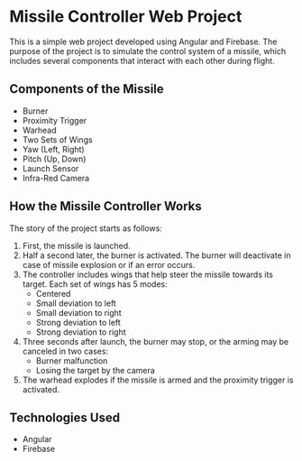 <!DOCTYPE html>
<html lang="en">
<head>
  <meta charset="UTF-8">
  <meta name="viewport" content="width=device-width, initial-scale=1.0">
  <title>Missile Controller Web Project</title>
</head>
<body>
  <h1>Missile Controller Web Project</h1>

  <p>This is a simple web project developed using Angular and Firebase. The purpose of the project is to simulate the control system of a missile, which includes several components that interact with each other during flight.</p>

  <h2>Components of the Missile</h2>
  <ul>
    <li>Burner</li>
    <li>Proximity Trigger</li>
    <li>Warhead</li>
    <li>Two Sets of Wings</li>
    <li>Yaw (Left, Right)</li>
    <li>Pitch (Up, Down)</li>
    <li>Launch Sensor</li>
    <li>Infra-Red Camera</li>
  </ul>

  <h2>How the Missile Controller Works</h2>
  <p>The story of the project starts as follows:</p>
  <ol>
    <li>First, the missile is launched.</li>
    <li>Half a second later, the burner is activated. The burner will deactivate in case of missile explosion or if an error occurs.</li>
    <li>The controller includes wings that help steer the missile towards its target. Each set of wings has 5 modes:
      <ul>
        <li>Centered</li>
        <li>Small deviation to left</li>
        <li>Small deviation to right</li>
        <li>Strong deviation to left</li>
        <li>Strong deviation to right</li>
      </ul>
    </li>
    <li>Three seconds after launch, the burner may stop, or the arming may be canceled in two cases:
      <ul>
        <li>Burner malfunction</li>
        <li>Losing the target by the camera</li>
      </ul>
    </li>
    <li>The warhead explodes if the missile is armed and the proximity trigger is activated.</li>
  </ol>

  <h2>Technologies Used</h2>
  <ul>
    <li>Angular</li>
    <li>Firebase</li>
  </ul>
</body>
</html>

